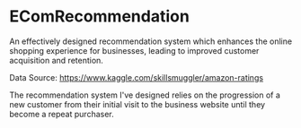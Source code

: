 # EComRecommendation
An effectively designed recommendation system which enhances the online shopping experience for businesses, leading to improved customer acquisition and retention.

 Data Source: https://www.kaggle.com/skillsmuggler/amazon-ratings 

 

The recommendation system I've designed relies on the progression of a new customer from their initial visit to the business website until they become a repeat purchaser.
